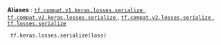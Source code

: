**Aliases** : [ `tf.compat.v1.keras.losses.serialize` ](/api_docs/python/tf/keras/losses/serialize), [ `tf.compat.v2.keras.losses.serialize` ](/api_docs/python/tf/keras/losses/serialize), [ `tf.compat.v2.losses.serialize` ](/api_docs/python/tf/keras/losses/serialize), [ `tf.losses.serialize` ](/api_docs/python/tf/keras/losses/serialize)

```
 tf.keras.losses.serialize(loss) 
```

